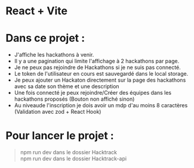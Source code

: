 # React + Vite

# Dans ce projet :     
- J'affiche les hackathons à venir.  
- Il y a une pagination qui limite l'affichage à 2 hackathons par page.  
- Je ne peux pas rejoindre de Hackathons si je ne suis pas connecté.  
- Le token de l'utilisateur en cours est sauvegardé dans le local storage.  
- Je peux ajouter un Hackaton directement sur la page des hackathons avec sa date son thème et une description  
- Une fois connecté je peux rejoindre/Créer des équipes dans les hackathons proposés (Bouton non affiché sinon)
- Au niveaude l'inscription je dois avoir un mdp d'au moins 8 caractères (Validation avec zod + React Hook)


# Pour lancer le projet :  
> npm run dev dans le dossier Hacktrack  
> npm run dev dans le dossier Hacktrack-api

